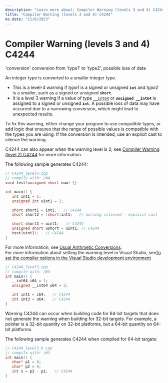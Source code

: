 ```yaml
---
description: "Learn more about: Compiler Warning (levels 3 and 4) C4244"
title: "Compiler Warning (levels 3 and 4) C4244"
ms.date: "11/6/2023"
---
```

# Compiler Warning (levels 3 and 4) C4244

'conversion' conversion from 'type1' to 'type2', possible loss of data

An integer type is converted to a smaller integer type.
- This is a level-4 warning if *type1* is a signed or unsigned **`int`** and *type2* is a smaller, such as a signed or unsigned **`short`**.
- It is a level 3 warning if a value of type [`__int64`](../../cpp/int8-int16-int32-int64.md) or **`unsigned __int64`** is assigned to a signed or unsigned **`int`**. A possible loss of data may have occurred due to a narrowing conversion, which might lead to unexpected results.

To fix this warning, either change your program to use compatible types, or add logic that ensures that the range of possible values is compatible with the types you are using. If the conversion is intended, use an explicit cast to silence the warning.

C4244 can also appear when the warning level is 2; see [Compiler Warning (level 2) C4244](../../error-messages/compiler-warnings/compiler-warning-level-2-c4244.md) for more information.

The following sample generates C4244:

```cpp
// C4244_level4.cpp
// compile with: /W4
void test(unsigned short num) {}

int main() {
   int int1 = 1;
   unsigned int uint1 = 2;

   short short1 = int1;   // C4244
   short short2 = (short)int1;   // warning silenced - explicit cast

   short short3 = uint1;   // C4244
   unsigned short ushort = uint1; // C4244
   test(uint1);   // C4244
}
```

For more information, see [Usual Arithmetic Conversions](../../c-language/usual-arithmetic-conversions.md).\
For more information about setting the warning level in Visual Studio, see[To set the compiler options in the Visual Studio development environment](../build/reference/compiler-option-warnings-level#to-set-the-compiler-options-in-the-visual-studio-development-environment.md)

```cpp
// C4244_level3.cpp
// compile with: /W3
int main() {
   __int64 i64 = 1;
   unsigned __int64 u64 = 2;

   int int1 = i64;   // C4244
   int int3 = u64;   // C4244
}
```

Warning C4244 can occur when building code for 64-bit targets that does not generate the warning when building for 32-bit targets. For example, a pointer is a 32-bit quantity on 32-bit platforms, but a 64-bit quantity on 64-bit platforms.

The following sample generates C4244 when compiled for 64-bit targets:

```cpp
// C4244_level3_b.cpp
// compile with: /W3
int main() {
   char* p1 = 0;
   char* p2 = 0;
   int x = p2 - p1;   // C4244
}
```
